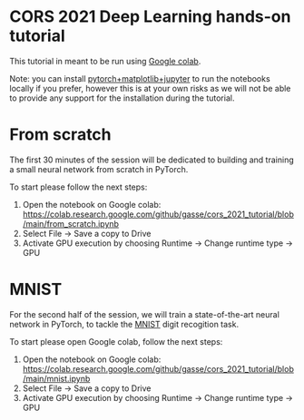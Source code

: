 # CORS 2021 Deep Learning hands-on tutorial

This tutorial in meant to be run using [Google colab](https://colab.research.google.com/).

Note: you can install [pytorch+matplotlib+jupyter](https://timoast.github.io/blog/installing-pytorch/) to run the notebooks locally if you prefer, however this is at your own risks as we will not be able to provide any support for the installation during the tutorial.

# From scratch

The first 30 minutes of the session will be dedicated to building and training a small neural network from scratch in PyTorch.

To start please follow the next steps:
1. Open the notebook on Google colab:
https://colab.research.google.com/github/gasse/cors_2021_tutorial/blob/main/from_scratch.ipynb
2. Select File -> Save a copy to Drive
3. Activate GPU execution by choosing Runtime -> Change runtime type -> GPU

# MNIST

For the second half of the session, we will train a state-of-the-art neural network in PyTorch, to tackle the [MNIST](http://yann.lecun.com/exdb/mnist/index.html) digit recogition task.

To start please open Google colab, follow the next steps:
1. Open the notebook on Google colab:
https://colab.research.google.com/github/gasse/cors_2021_tutorial/blob/main/mnist.ipynb
2. Select File -> Save a copy to Drive
3. Activate GPU execution by choosing Runtime -> Change runtime type -> GPU
